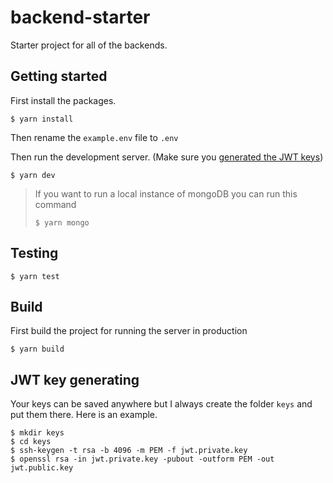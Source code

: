 # backend-starter

Starter project for all of the backends.

## Getting started

First install the packages.

```console
$ yarn install
```

Then rename the `example.env` file to `.env`

Then run the development server. (Make sure you [generated the JWT keys](#jwt-key-gen))

```console
$ yarn dev
```

> If you want to run a local instance of mongoDB you can run this command
>
> ```console
> $ yarn mongo
> ```

## Testing

```console
$ yarn test
```

## Build

First build the project for running the server in production

```console
$ yarn build
```

## <a name="jwt-key-gen"></a> JWT key generating

Your keys can be saved anywhere but I always create the folder `keys` and put them there. Here is an example.

```console
$ mkdir keys
$ cd keys
$ ssh-keygen -t rsa -b 4096 -m PEM -f jwt.private.key
$ openssl rsa -in jwt.private.key -pubout -outform PEM -out jwt.public.key
```

